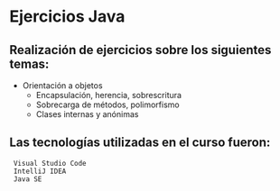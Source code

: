 # Ejercicios Java

## Realización de ejercicios sobre los siguientes temas:
* Orientación a objetos
    - Encapsulación, herencia, sobrescritura
    - Sobrecarga de métodos, polimorfismo
    - Clases internas y anónimas
    
## Las tecnologías utilizadas en el curso fueron:
```
 Visual Studio Code
 IntelliJ IDEA
 Java SE 
```